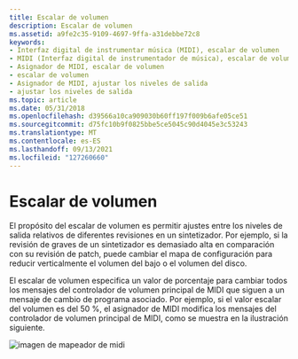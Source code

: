 ```yaml
---
title: Escalar de volumen
description: Escalar de volumen
ms.assetid: a9fe2c35-9109-4697-9ffa-a31debbe72c8
keywords:
- Interfaz digital de instrumentar música (MIDI), escalar de volumen
- MIDI (Interfaz digital de instrumentador de música), escalar de volumen
- Asignador de MIDI, escalar de volumen
- escalar de volumen
- Asignador de MIDI, ajustar los niveles de salida
- ajustar los niveles de salida
ms.topic: article
ms.date: 05/31/2018
ms.openlocfilehash: d39566a10ca909030b60ff197f009b6afe05ce51
ms.sourcegitcommit: d75fc10b9f0825bbe5ce5045c90d4045e3c53243
ms.translationtype: MT
ms.contentlocale: es-ES
ms.lasthandoff: 09/13/2021
ms.locfileid: "127260660"
---
```

# <a name="the-volume-scalar"></a>Escalar de volumen

El propósito del escalar de volumen es permitir ajustes entre los niveles de salida relativos de diferentes revisiones en un sintetizador. Por ejemplo, si la revisión de graves de un sintetizador es demasiado alta en comparación con su revisión de patch, puede cambiar el mapa de configuración para reducir verticalmente el volumen del bajo o el volumen del disco.

El escalar de volumen especifica un valor de porcentaje para cambiar todos los mensajes del controlador de volumen principal de MIDI que siguen a un mensaje de cambio de programa asociado. Por ejemplo, si el valor escalar del volumen es del 50 %, el asignador de MIDI modifica los mensajes del controlador de volumen principal de MIDI, como se muestra en la ilustración siguiente.

![imagen de mapeador de midi](images/mmap-a04.gif)

 

 




